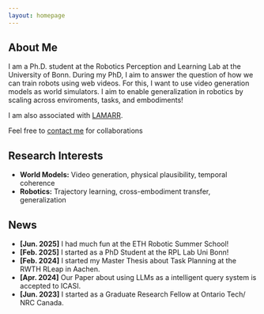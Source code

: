 ```yaml
---
layout: homepage
---
```


## About Me

I am a Ph.D. student at the Robotics Perception and Learning Lab at the University of Bonn. During my PhD, I aim to answer the question of how we can train robots using web videos. For this, I want to use video generation models as world simulators. I aim to enable generalization in robotics by scaling across enviroments, tasks, and embodiments!

I am also associated with [LAMARR](https://lamarr-institute.org). 

Feel free to [contact me](mailto:sazirar@uni-bonn.de) for collaborations



## Research Interests

- **World Models:** Video generation, physical plausibility, temporal coherence  
- **Robotics:** Trajectory learning, cross-embodiment transfer, generalization

## News

- **[Jun. 2025]** I had much fun at the ETH Robotic Summer School!
- **[Feb. 2025]** I started as a PhD Student at the RPL Lab Uni Bonn!
- **[Feb. 2024]** I started my Master Thesis about Task Planning at the RWTH RLeap in Aachen.
- **[Apr. 2024]** Our Paper about using LLMs as a intelligent query system is accepted to ICASI.
- **[Jun. 2023]** I started as a Graduate Research Fellow at Ontario Tech/ NRC Canada.
